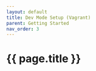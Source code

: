 ```yaml
---
layout: default
title: Dev Mode Setup (Vagrant)
parent: Getting Started
nav_order: 3
---
```

# {{ page.title }}
